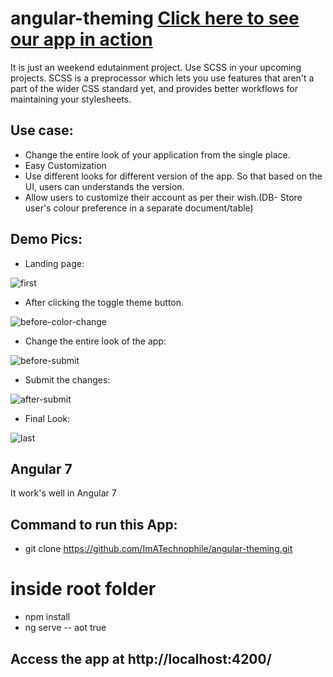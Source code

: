 # angular-theming [Click here to see our app in action](https://imatechnophile.github.io/angular-theming/)

It is just an weekend edutainment project. Use SCSS in your upcoming projects.
SCSS is a preprocessor which lets you use features that aren't a part of the wider CSS standard yet, and provides better workflows for maintaining your stylesheets.

## Use case:
* Change the entire look of your application from the single place.
* Easy Customization
* Use different looks for different version of the app. So that based on the UI, users can understands the version.
* Allow users to customize their account as per their wish.(DB- Store user's colour preference in a separate document/table)

## Demo Pics:
* Landing page:

![first](https://user-images.githubusercontent.com/35361302/87854049-80827a00-c92c-11ea-8fb6-0b9ab5aa89f9.png)
* After clicking the toggle theme button.

![before-color-change](https://user-images.githubusercontent.com/35361302/87854051-86785b00-c92c-11ea-87c1-dac94f967bf5.png)
* Change the entire look of the app:

![before-submit](https://user-images.githubusercontent.com/35361302/87854055-8bd5a580-c92c-11ea-915c-48ee8ef2102e.png)
* Submit the changes:

![after-submit](https://user-images.githubusercontent.com/35361302/87854057-9001c300-c92c-11ea-97bf-9088b595792c.png)
* Final Look:

![last](https://user-images.githubusercontent.com/35361302/87854059-92fcb380-c92c-11ea-887c-bf473c99b396.png)

## Angular 7

It work's well in Angular 7

## Command to run this App:
* git clone https://github.com/ImATechnophile/angular-theming.git
# inside root folder
* npm install
* ng serve -- aot true

## Access the app at http://localhost:4200/
